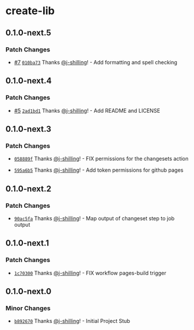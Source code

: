# create-lib

## 0.1.0-next.5

### Patch Changes

- [#7](https://github.com/FunctorFactory/create-lib/pull/7) [`010ba73`](https://github.com/FunctorFactory/create-lib/commit/010ba73f1da9e8f23a5857f6a5d36b4cd30ae9ce) Thanks [@j-shilling](https://github.com/j-shilling)! - Add formatting and spell checking

## 0.1.0-next.4

### Patch Changes

- [#5](https://github.com/FunctorFactory/create-lib/pull/5) [`2ad1bd1`](https://github.com/FunctorFactory/create-lib/commit/2ad1bd1806dec88c8e48b7284c4ae2d62a39fedf) Thanks [@j-shilling](https://github.com/j-shilling)! - Add README and LICENSE

## 0.1.0-next.3

### Patch Changes

- [`058889f`](https://github.com/FunctorFactory/create-lib/commit/058889f4af5fa42a997a59e778dfe7f504b2af87) Thanks [@j-shilling](https://github.com/j-shilling)! - FIX permissions for the changesets action

- [`595a6b5`](https://github.com/FunctorFactory/create-lib/commit/595a6b58ec4d1814ff8cd1dd1daf461ce8109a8e) Thanks [@j-shilling](https://github.com/j-shilling)! - Add token permissions for github pages

## 0.1.0-next.2

### Patch Changes

- [`90ac5fa`](https://github.com/FunctorFactory/create-lib/commit/90ac5fa664b6101ce1c1697f6fc706217039db32) Thanks [@j-shilling](https://github.com/j-shilling)! - Map output of changeset step to job output

## 0.1.0-next.1

### Patch Changes

- [`1c70300`](https://github.com/FunctorFactory/create-lib/commit/1c70300173bb980d1be38f4d99430b7c3d049bc4) Thanks [@j-shilling](https://github.com/j-shilling)! - FIX workflow pages-build trigger

## 0.1.0-next.0

### Minor Changes

- [`b892670`](https://github.com/FunctorFactory/create-lib/commit/b8926701fe61cc3cf98d46c9a092ca742fc20440) Thanks [@j-shilling](https://github.com/j-shilling)! - Initial Project Stub
